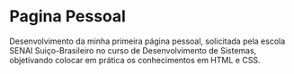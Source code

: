 # Pagina Pessoal
Desenvolvimento da minha primeira página pessoal, solicitada pela escola SENAI Suiço-Brasileiro no curso de Desenvolvimento de Sistemas, objetivando colocar em prática os conhecimentos em HTML e CSS.


